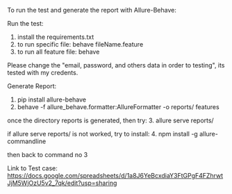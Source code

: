 To run the test and generate the report with Allure-Behave:

Run the test:
1. install the requirements.txt
2. to run specific file:  behave fileName.feature
3. to run all feature file: behave

Please change the "email, password, and others data in order to testing", its tested with my credents.
       
Generate Report:
1. pip install allure-behave
2. behave -f allure_behave.formatter:AllureFormatter -o reports/ features

once the directory reports is generated, then try:
3. allure serve reports/

if allure serve reports/ is not worked, try to install:
4. npm install -g allure-commandline

then back to command no 3


Link to Test case: https://docs.google.com/spreadsheets/d/1a8J6YeBcxdiaY3FtGPgF4FZhrwtJjM5WjOzU5v2_7qk/edit?usp=sharing
